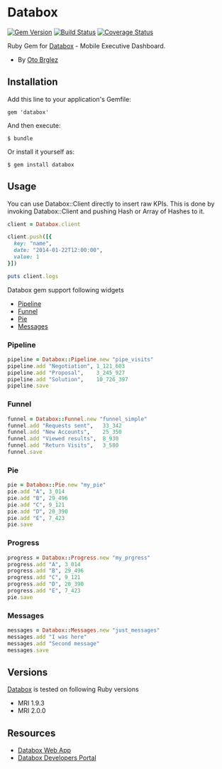 # Databox

[![Gem Version][fury-badge]][fury] [![Build Status][travis-badge]][travis] [![Coverage Status](https://coveralls.io/repos/otobrglez/databox/badge.png?branch=master)](https://coveralls.io/r/otobrglez/databox?branch=master)

Ruby Gem for [Databox](http://databox.com/) - Mobile Executive Dashboard.

- By [Oto Brglez](https://github.com/otobrglez)

## Installation

Add this line to your application's Gemfile:

    gem 'databox'

And then execute:

    $ bundle

Or install it yourself as:

    $ gem install databox

## Usage

You can use Databox::Client directly to insert raw KPIs. This is done by invoking Databox::Client and pushing Hash or Array of Hashes to it.

```ruby
client = Databox.client

client.push([{
  key: "name",
  date: "2014-01-22T12:00:00",
  value: 1
}])

puts client.logs
```

Databox gem support following widgets

- [Pipeline](https://developers.databox.com/push/v1/widgets/pipeline)
- [Funnel](https://developers.databox.com/push/v1/widgets/funnel)
- [Pie](https://developers.databox.com/push/v1/widgets/pie)
- [Messages](https://developers.databox.com/push/v1/widgets/messages)

### Pipeline
```ruby
pipeline = Databox::Pipeline.new "pipe_visits"
pipeline.add "Negotiation", 1_121_603
pipeline.add "Proposal",    3_245_927
pipeline.add "Solution",    10_726_397
pipeline.save
```

### Funnel
```ruby
funnel = Databox::Funnel.new "funnel_simple"
funnel.add "Requests sent",   33_342
funnel.add "New Accounts",    25_350
funnel.add "Viewed results",  8_930
funnel.add "Return Visits",   3_580
funnel.save
```

### Pie
```ruby
pie = Databox::Pie.new "my_pie"
pie.add "A", 3_014
pie.add "B", 29_496
pie.add "C", 9_121
pie.add "D", 20_390
pie.add "E", 7_423
pie.save
```

### Progress
```ruby
progress = Databox::Progress.new "my_prgress"
progress.add "A", 3_014
progress.add "B", 29_496
progress.add "C", 9_121
progress.add "D", 20_390
progress.add "E", 7_423
pie.save
```

### Messages

```ruby
messages = Databox::Messages.new "just_messages"
messages.add "I was here"
messages.add "Second message"
messages.save
```

## Versions

[Databox](https://github.com/otobrglez/databox) is tested on following Ruby versions

- MRI 1.9.3
- MRI 2.0.0

## Resources

- [Databox Web App](https://app.databox.com/)
- [Databox Developers Portal](https://developers.databox.com/)


[fury-badge]: https://badge.fury.io/rb/databox.png
[fury]: http://badge.fury.io/rb/databox
[travis-badge]: https://secure.travis-ci.org/otobrglez/databox.png?branch=master
[travis]: http://travis-ci.org/otobrglez/databox
